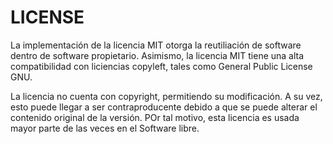 # LICENSE
La implementación de la licencia MIT otorga la reutiliación de software dentro de software propietario. 
Asimismo, la licencia MIT tiene una alta compatibilidad con liciencias copyleft, tales como General Public
License GNU.

La licencia no cuenta con copyright, permitiendo su modificación. A su vez, esto puede llegar a ser 
contraproducente debido a que se puede alterar el contenido original de la versión. POr tal motivo, 
esta licencia es usada mayor parte de las veces en el Software libre.
